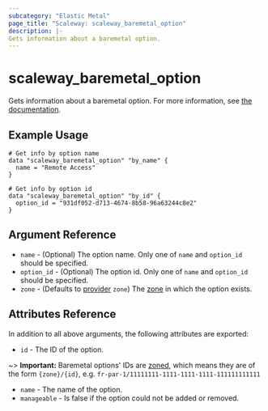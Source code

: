 ```yaml
---
subcategory: "Elastic Metal"
page_title: "Scaleway: scaleway_baremetal_option"
description: |-
Gets information about a baremetal option.
---
```


# scaleway_baremetal_option

Gets information about a baremetal option.
For more information, see [the documentation](https://developers.scaleway.com/en/products/baremetal/api).

## Example Usage

```hcl
# Get info by option name 
data "scaleway_baremetal_option" "by_name" {
  name = "Remote Access"
}

# Get info by option id
data "scaleway_baremetal_option" "by_id" {
  option_id = "931df052-d713-4674-8b58-96a63244c8e2"
}
```

## Argument Reference

- `name` - (Optional) The option name. Only one of `name` and `option_id` should be specified.
- `option_id` - (Optional) The option id. Only one of `name` and `option_id` should be specified.
- `zone` - (Defaults to [provider](../index.md#zone) `zone`) The [zone](../guides/regions_and_zones.md#zones) in which the option exists.

## Attributes Reference

In addition to all above arguments, the following attributes are exported:

- `id` - The ID of the option.

~> **Important:** Baremetal options' IDs are [zoned](../guides/regions_and_zones.md#resource-ids), which means they are of the form `{zone}/{id}`, e.g. `fr-par-1/11111111-1111-1111-1111-111111111111`

- `name` - The name of the option.
- `manageable` - Is false if the option could not be added or removed.